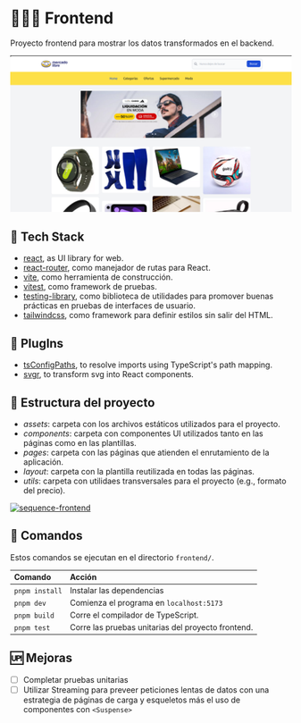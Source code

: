 # 🧑🏾‍💼 Frontend

Proyecto frontend para mostrar los datos transformados en el backend.

![Home](./docs/imgs/04-home.png "Home")

## 🧰 Tech Stack

- [react](https://react.dev/), as UI library for web.
- [react-router](https://reactrouter.com/), como manejador de rutas para React.
- [vite](https://vite.dev/), como herramienta de construcción.
- [vitest](https://vitest.dev/), como framework de pruebas.
- [testing-library](https://testing-library.com/), como biblioteca de utilidades para promover buenas prácticas en pruebas de interfaces de usuario.
- [tailwindcss](https://tailwindcss.com/), como framework para definir estilos sin salir del HTML.

## 🔌 PlugIns

- [tsConfigPaths](https://www.npmjs.com/package/vite-tsconfig-paths), to resolve imports using TypeScript's path mapping.
- [svgr](https://react-svgr.com), to transform svg into React components.

## 📁 Estructura del proyecto

- _assets_: carpeta con los archivos estáticos utilizados para el proyecto.
- _components_: carpeta con componentes UI utilizados tanto en las páginas como en las plantillas.
- _pages_: carpeta con las páginas que atienden el enrutamiento de la aplicación.
- _layout_: carpeta con la plantilla reutilizada en todas las páginas.
- _utils_: carpeta con utilidaes transversales para el proyecto (e.g., formato del precio).

[![sequence-frontend](https://tinyurl.com/ym49fxtm)](https://tinyurl.com/ym49fxtm) <!--![sequence-frontend](../docs/diagrams/02-sequence-frontend.puml)-->

## 🧞 Comandos

Estos comandos se ejecutan en el directorio `frontend/`.

| Comando        | Acción                                             |
| :------------- | :------------------------------------------------- |
| `pnpm install` | Instalar las dependencias                          |
| `pnpm dev`     | Comienza el programa en `localhost:5173`           |
| `pnpm build`   | Corre el compilador de TypeScript.                 |
| `pnpm test`    | Corre las pruebas unitarias del proyecto frontend. |

## 🆙 Mejoras

- [ ] Completar pruebas unitarias
- [ ] Utilizar Streaming para preveer peticiones lentas de datos con una estrategia de páginas de carga y esqueletos más el uso de componentes con `<Suspense>`
